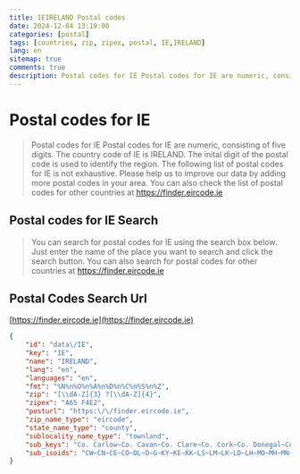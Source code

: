 ```yaml
---
title: IEIRELAND Postal codes 
date: 2024-12-04 13:19:00
categories: [postal]
tags: [countries, zip, zipex, postal, IE,IRELAND]
lang: en
sitemap: true
comments: true
description: Postal codes for IE Postal codes for IE are numeric, consisting of five digits. The country code of IE is IRELAND. The inital digit of the postal code is used to identify the region. The following list of postal codes for IE is not exhaustive. Please help us to improve our data by adding more postal codes in your area. You can also check the list of postal codes for other countries at https://finder.eircode.ie
---
```


# Postal codes for IE
> Postal codes for IE Postal codes for IE are numeric, consisting of five digits. The country code of IE is IRELAND. The inital digit of the postal code is used to identify the region. The following list of postal codes for IE is not exhaustive. Please help us to improve our data by adding more postal codes in your area. You can also check the list of postal codes for other countries at https://finder.eircode.ie

## Postal codes for IE Search 
> You can search for postal codes for IE using the search box below. Just enter the name of the place you want to search and click the search button. You can also search for postal codes for other countries at https://finder.eircode.ie

## Postal Codes Search Url

[https://finder.eircode.ie](https://finder.eircode.ie)
```json
{
    "id": "data\/IE",
    "key": "IE",
    "name": "IRELAND",
    "lang": "en",
    "languages": "en",
    "fmt": "%N%n%O%n%A%n%D%n%C%n%S%n%Z",
    "zip": "[\\dA-Z]{3} ?[\\dA-Z]{4}",
    "zipex": "A65 F4E2",
    "posturl": "https:\/\/finder.eircode.ie",
    "zip_name_type": "eircode",
    "state_name_type": "county",
    "sublocality_name_type": "townland",
    "sub_keys": "Co. Carlow~Co. Cavan~Co. Clare~Co. Cork~Co. Donegal~Co. Dublin~Co. Galway~Co. Kerry~Co. Kildare~Co. Kilkenny~Co. Laois~Co. Leitrim~Co. Limerick~Co. Longford~Co. Louth~Co. Mayo~Co. Meath~Co. Monaghan~Co. Offaly~Co. Roscommon~Co. Sligo~Co. Tipperary~Co. Waterford~Co. Westmeath~Co. Wexford~Co. Wicklow",
    "sub_isoids": "CW~CN~CE~CO~DL~D~G~KY~KE~KK~LS~LM~LK~LD~LH~MO~MH~MN~OY~RN~SO~TA~WD~WH~WX~WW"
}
```
